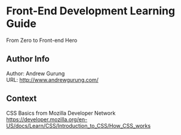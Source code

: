 # Front-End Development Learning Guide
From Zero to Front-end Hero

Author Info
-----------
Author: Andrew Gurung <br>
URL: http://www.andrewgurung.com/

Context
-----------------
CSS Basics from Mozilla Developer Network <br/>
https://developer.mozilla.org/en-US/docs/Learn/CSS/Introduction_to_CSS/How_CSS_works
